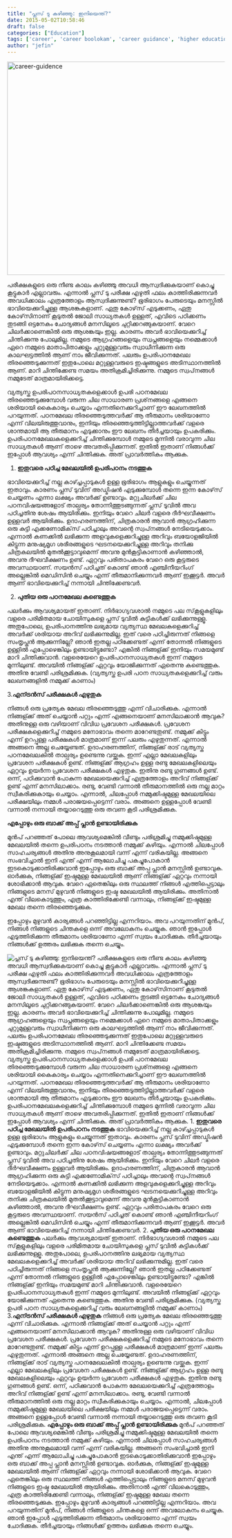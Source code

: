 ```yaml
---
title: "പ്ലസ് ടു കഴിഞ്ഞു: ഇനിയെന്ത്?"
date: 2015-05-02T10:58:46
draft: false
categories: ["Education"]
tags: ['career', 'career boolokam', 'career guidance', 'higher education', 'plus two']
author: "jefin"
---
```


<a href="https://cdn.boolokam.com/articles/2015/04/career-guidence.gif"><img class="aligncenter size-full wp-image-204510" src="https://cdn.boolokam.com/articles/2015/04/career-guidence.gif" alt="career-guidence" width="620" height="494" /></a>

പരീക്ഷകളുടെ ഒരു നീണ്ട കാലം കഴിഞ്ഞു അവധി ആസ്വദിക്കുകയാണ് കൊച്ചു കൂട്ടുകാര്‍ എല്ലാവരും. എന്നാല്‍ പ്ലസ് ടു പരീക്ഷ എഴുതി ഫലം കാത്തിരിക്കുന്നവര്‍ അവധിക്കാലം എത്രത്തോളം ആസ്വദിക്കുന്നുണ്ട്? ഭൂരിഭാഗം പേരുടെയും മനസ്സില്‍ ഭാവിയെക്കുറിച്ചുള്ള ആശങ്കകളാണ്. ഏതു കോഴ്‌സ് എടുക്കണം, ഏതു കോഴ്‌സിനാണ് കൂടുതല്‍ ജോലി സാധ്യതകള്‍ ഉള്ളത്, എവിടെ പഠിക്കണം തുടങ്ങി ഒട്ടനേകം ചോദ്യങ്ങള്‍ മനസിലൂടെ ചുറ്റിക്കറങ്ങുകയാണ്. വേറെ ചിലര്‍ക്കാണെങ്കില്‍ ഒരു ആശങ്കയും ഇല്ല. കാരണം അവര്‍ ഭാവിയെക്കുറിച്ച് ചിന്തിക്കുന്നു പോലുമില്ല. നമ്മുടെ ആഗ്രഹങ്ങളെയും സ്വപ്നങ്ങളെയും നമ്മെക്കാള്‍ ഏറെ നമ്മുടെ മാതാപിതാക്കളും ചുറ്റുമുള്ളവരും സ്വാധീനിക്കുന്ന ഒരു കാലഘട്ടത്തില്‍ ആണ് നാം ജീവിക്കുന്നത്. പലരും ഉപരിപഠനമേഖല തിരഞ്ഞെടുക്കുന്നത് ഇതുപോലെ മറ്റുള്ളവരുടെ ഇഷ്ടങ്ങളുടെ അടിസ്ഥാനത്തില്‍ ആണ്. മാറി ചിന്തിക്കേണ്ട സമയം അതിക്രമിച്ചിരിക്കുന്നു. നമ്മുടെ സ്വപ്‌നങ്ങള്‍ നമ്മുടേത് മാത്രമായിരിക്കട്ടെ.

വ്യത്യസ്ത ഉപരിപഠനസാധ്യതകളെക്കാള്‍ ഉപരി പഠനമേഖല തിരഞ്ഞെടുക്കുമ്പോള്‍ വരുന്ന ചില സാധാരണ പ്രശ്‌നങ്ങളെ എങ്ങനെ ശരിയായി കൈകാര്യം ചെയ്യാം എന്നതിനെക്കുറിച്ചാണ് ഈ ലേഖനത്തില്‍ പറയുന്നത്. പഠനമേഖല തിരഞ്ഞെടുത്തവര്‍ക്ക് ആ തീരുമാനം ശരിയാണോ എന്ന് വിലയിരുത്തുവാനും, ഇനിയും തിരഞ്ഞെടുത്തിട്ടില്ലാത്തവര്‍ക്ക് വളരെ ശാന്തമായി ആ തീരുമാനം എടുക്കാനും ഈ ലേഖനം തീര്‍ച്ചയായും ഉപകരിക്കും. ഉപരിപഠനമേഖലകളെക്കുറിച്ച് ചിന്തിക്കുമ്പോള്‍ നമ്മുടെ മുന്നില്‍ വരാവുന്ന ചില സാധ്യതകള്‍ ആണ് താഴെ അവതരിപ്പിക്കുന്നത്. ഇതില്‍ ഇതാണ് നിങ്ങള്‍ക്ക് ഇപ്പോള്‍ ആവശ്യം എന്ന് ചിന്തിക്കുക. അത് പ്രാവര്‍ത്തികം ആക്കുക.

1. <strong>ഇതുവരെ പഠിച്ച മേഖലയില്‍ ഉപരിപഠനം നടത്തുക</strong>

ഭാവിയെക്കുറിച്ച് നല്ല കാഴ്ച്ചപ്പാടുകള്‍ ഉള്ള ഭൂരിഭാഗം ആളുകളും ചെയ്യുന്നത് ഇതാവും. കാരണം പ്ലസ് ടുവിന് അഡ്മിഷന്‍ എടുക്കുമ്പോള്‍ തന്നെ ഇന്ന കോഴ്‌സ് ചെയ്യണം എന്നാ ലക്ഷ്യം അവര്‍ക്ക് ഉണ്ടാവും. മറ്റുചിലര്‍ക്ക് ചില പഠനവിഷയങ്ങളോട് താല്പര്യം തോന്നിത്തുടങ്ങുന്നത് പ്ലസ് ടുവില്‍ അവ പഠിച്ചതിനു ശേഷം ആയിരിക്കും. ഇനിയും വേറെ ചിലര്‍ വളരെ ദീര്‍ഘവീക്ഷണം ഉള്ളവര്‍ ആയിരിക്കും. ഉദാഹരണത്തിന്, ചിത്രകാരന്‍ ആവാന്‍ ആഗ്രഹിക്കുന്ന ഒരു കുട്ടി എക്കണോമിക്‌സ് പഠിച്ചാലും അവന്റെ സ്വപ്‌നങ്ങള്‍ നേടിയെടുക്കാം. എന്നാല്‍ കണക്കില്‍ ലഭിക്കുന്ന അളവുകളെക്കുറിച്ചുള്ള അറിവും ബയോളജിയില്‍ കിട്ടുന്ന മനുഷ്യമൃഗ ശരീരങ്ങളുടെ ഘടനയെക്കുറിച്ചുള്ള അറിവും തനിക്കു ചിത്രകലയില്‍ മുതല്‍ക്കൂട്ടാവുമെന്ന് അവനു മുന്‍കൂട്ടികാണാന്‍ കഴിഞ്ഞാല്‍, അവനു ദീഘവീക്ഷണം ഉണ്ട്. ഏറ്റവും പരിതാപകരം വേറെ ഒരു കൂട്ടരുടെ അവസ്ഥയാണ്. സയന്‍സ് പഠിച്ചത് കൊണ്ട് ഞാന്‍ എഞ്ചിനീയറിംഗ് അല്ലെങ്കില്‍ മെഡിസിന്‍ ചെയ്യും എന്ന് തീരുമാനിക്കുന്നവര്‍ ആണ് ഇക്കൂട്ടര്‍. അവര്‍ ആണ് ഭാവിയെക്കുറിച്ച് നന്നായി ചിന്തിക്കേണ്ടവര്‍.

2. <strong>പുതിയ ഒരു പഠനമേഖല കണ്ടെത്തുക</strong>

പലര്‍ക്കും ആവശ്യമായത് ഇതാണ്. നിര്‍ഭാഗ്യവശാല്‍ നമ്മുടെ പല സ്‌കൂളുകളിലും വളരെ പരിമിതമായ ചോയിസുകളെ പ്ലസ് ടുവില്‍ കുട്ടികള്‍ക്ക് ലഭിക്കുന്നുള്ളൂ. അതുപോലെ, ഉപരിപഠനത്തിനു ലഭ്യമായ വ്യത്യസ്ഥ മേഖലകളെക്കുറിച്ച് അവര്‍ക്ക് ശരിയായ അറിവ് ലഭിക്കുന്നുമില്ല. ഇത് വരെ പഠിച്ചിരുന്നത് നിങ്ങളെ സംതൃപ്തന്‍ ആക്കുന്നില്ലേ? ഞാന്‍ ഇതല്ല പഠിക്കേണ്ടത് എന്ന് തോന്നല്‍ നിങ്ങളുടെ ഉള്ളില്‍ എപ്പോഴെങ്കിലും ഉണ്ടായിട്ടുണ്ടോ? എങ്കില്‍ നിങ്ങള്ക്ക് ഇനിയും സമയമുണ്ട് മാറി ചിന്തിക്കുവാന്‍. വളരെയേറെ ഉപരിപഠനസാധ്യതകള്‍ ഇന്ന് നമ്മുടെ മുന്നിലുണ്ട്. അവയില്‍ നിങ്ങള്ക്ക് ഏറ്റവും യോജിക്കുന്നത് ഏതെന്നു കണ്ടെത്തുക. അതിനു വേണ്ടി പരിശ്രമിക്കുക. (വ്യത്യസ്ത ഉപരി പഠന സാധ്യതകളെക്കുറിച്ച് വരും ലേഖനങ്ങളില്‍ നമ്മുക്ക് കാണാം)

3.<strong>എന്ട്രന്‍സ് പരീക്ഷകള്‍ എഴുതുക</strong>

നിങ്ങള്‍ ഒരു പ്രത്യേക മേഖല തിരഞ്ഞെടുത്തു എന്ന് വിചാരിക്കുക. എന്നാല്‍ നിങ്ങള്ക്ക് അത് ചെയ്യാന്‍ പറ്റും എന്ന് എങ്ങനെയാണ് മനസിലാക്കാന്‍ ആവുക? അതിനുള്ള ഒരു വഴിയാണ് വിവിധ പ്രവേശന പരീക്ഷകള്‍. പ്രവേശന പരീക്ഷകളെക്കുറിച്ച് നമ്മുടെ മനോഭാവം തന്നെ മാറേണ്ടതുണ്ട്. നമ്മുക്ക് കിട്ടും എന്ന് ഉറപ്പുള്ള പരീക്ഷകള്‍ മാത്രമാണ് ഇന്ന് പലരും എഴുതുന്നത്. എന്നാല്‍ അങ്ങനെ അല്ല ചെയ്യേണ്ടത്. ഉദാഹരണത്തിന്, നിങ്ങള്ക്ക് രാട് വ്യത്യസ്ത പഠനമേഖലകില്‍ താല്പര്യം ഉണ്ടെന്നു വയ്ക്കുക. ഇന്ന് എല്ലാ മേഖലകളിലും പ്രവേശന പരീക്ഷകള്‍ ഉണ്ട്. നിങ്ങള്ക്ക് ആഗ്രഹം ഉള്ള രണ്ടു മേഖലകളിലെയും ഏറ്റവും ഉയര്‍ന്ന പ്രവേശന പരീക്ഷകള്‍ എഴുതുക. ഇതിനു രണ്ടു ഗുണങ്ങള്‍ ഉണ്ട്. ഒന്ന്, പഠിക്കുവാന്‍ പോകുന്ന മേഖലയെക്കുറിച്ച് എത്രത്തോളം അറിവ് നിങ്ങള്ക്ക് ഉണ്ട് എന്ന് മനസിലാക്കാം. രണ്ടു, വേണ്ടി വന്നാല്‍ തീരുമാനത്തില്‍ ഒരു നല്ല മാറ്റം സ്വീകരിക്കുകായും ചെയ്യാം. എന്നാല്‍, ചിലപ്പോള്‍ നമ്മുക്കിഷ്ടമുള്ള മേഖലയിലെ പരീക്ഷയിലും നമ്മള്‍ പരാജയപ്പെട്ടെന്ന് വരാം. അങ്ങനെ ഉള്ളപ്പോള്‍ വേണ്ടി വന്നാല്‍ നന്നായി തയ്യാറെടുത്തു ഒരു തവണ കൂടി പരിശ്രമിക്കുക.

<strong>എപ്പോഴും ഒരു ബാക്ക് അപ്പ് പ്ലാന്‍ ഉണ്ടായിരിക്കുക</strong>

മുന്‍പ് പറഞ്ഞത് പോലെ ആവശ്യമെങ്കില്‍ വീണ്ടും പരിശ്രമിച്ചു നമ്മുക്കിഷ്ടമുള്ള മേഖലയില്‍ തന്നെ ഉപരിപഠനം നടത്താന്‍ നമ്മുക്ക് കഴിയും. എന്നാല്‍ ചിലപ്പോള്‍ സാഹചര്യങ്ങള്‍ അതിനു അനുകൂലമായി വന്ന് എന്ന് വരികയില്ല. അങ്ങനെ സംഭവിച്ചാല്‍ ഇനി എന്ത് എന്ന് ആലോചിച്ചു പകച്ചുപോകാന്‍ ഇടകൊടുക്കാതിരിക്കുവാന്‍ ഇപ്പോഴും ഒരു ബാക്ക് അപ്പ പ്ലാന്‍ മനസ്സില്‍ ഉണ്ടാവുക. ഓര്‍ക്കുക, നിങ്ങള്ക്ക് ഇഷ്ടമുള്ള മേഖലയില്‍ ആണ് നിങ്ങള്ക്ക് ഏറ്റവും നന്നായി ശോഭിക്കാന്‍ ആവുക. വേറെ ഏതെങ്കിലും ഒരു സ്ഥലത്ത് നിങ്ങള്‍ എത്തിപ്പെട്ടാലും നിങ്ങളുടെ മനസ് മുഴുവന്‍ നിങ്ങളുടെ ഇഷ്ട മേഖലയില്‍ ആയിരിക്കും. അതിനാല്‍ എന്ത് വിലകൊടുത്തും, എത്ര കാത്തിരിക്കേണ്ടി വന്നാലും, നിങ്ങള്ക്ക് ഇഷ്ടമുള്ള മേഖല തന്നെ തിരഞ്ഞെടുക്കുക.

ഇപ്പോഴും മുഴുവന്‍ കാര്യങ്ങള്‍ പറഞ്ഞിട്ടില്ല എന്നറിയാം. അവ പറയുന്നതിന് മുന്‍പ്, നിങ്ങള്‍ നിങ്ങളുടെ ചിന്തകളെ ഒന്ന് അവലോകനം ചെയ്യുക. ഞാന്‍ ഇപ്പോള്‍ എടുത്തിരിക്കുന്ന തീരുമാനം ശരിയാണോ എന്ന് സ്വയം ചോദിക്കുക. തീര്‍ച്ചയായും നിങ്ങള്‍ക്ക് ഉത്തരം ലഭിക്കുക തന്നെ ചെയ്യും.


![പ്ലസ് ടു കഴിഞ്ഞു: ഇനിയെന്ത്?](https://cdn.boolokam.com/articles/2015/04/career-guidence.gif)[](https://cdn.boolokam.com/articles/2015/04/career-guidence.gif) പരീക്ഷകളുടെ ഒരു നീണ്ട കാലം കഴിഞ്ഞു അവധി ആസ്വദിക്കുകയാണ് കൊച്ചു കൂട്ടുകാര്‍ എല്ലാവരും. എന്നാല്‍ പ്ലസ് ടു പരീക്ഷ എഴുതി ഫലം കാത്തിരിക്കുന്നവര്‍ അവധിക്കാലം എത്രത്തോളം ആസ്വദിക്കുന്നുണ്ട്? ഭൂരിഭാഗം പേരുടെയും മനസ്സില്‍ ഭാവിയെക്കുറിച്ചുള്ള ആശങ്കകളാണ്. ഏതു കോഴ്‌സ് എടുക്കണം, ഏതു കോഴ്‌സിനാണ് കൂടുതല്‍ ജോലി സാധ്യതകള്‍ ഉള്ളത്, എവിടെ പഠിക്കണം തുടങ്ങി ഒട്ടനേകം ചോദ്യങ്ങള്‍ മനസിലൂടെ ചുറ്റിക്കറങ്ങുകയാണ്. വേറെ ചിലര്‍ക്കാണെങ്കില്‍ ഒരു ആശങ്കയും ഇല്ല. കാരണം അവര്‍ ഭാവിയെക്കുറിച്ച് ചിന്തിക്കുന്നു പോലുമില്ല. നമ്മുടെ ആഗ്രഹങ്ങളെയും സ്വപ്നങ്ങളെയും നമ്മെക്കാള്‍ ഏറെ നമ്മുടെ മാതാപിതാക്കളും ചുറ്റുമുള്ളവരും സ്വാധീനിക്കുന്ന ഒരു കാലഘട്ടത്തില്‍ ആണ് നാം ജീവിക്കുന്നത്. പലരും ഉപരിപഠനമേഖല തിരഞ്ഞെടുക്കുന്നത് ഇതുപോലെ മറ്റുള്ളവരുടെ ഇഷ്ടങ്ങളുടെ അടിസ്ഥാനത്തില്‍ ആണ്. മാറി ചിന്തിക്കേണ്ട സമയം അതിക്രമിച്ചിരിക്കുന്നു. നമ്മുടെ സ്വപ്‌നങ്ങള്‍ നമ്മുടേത് മാത്രമായിരിക്കട്ടെ. വ്യത്യസ്ത ഉപരിപഠനസാധ്യതകളെക്കാള്‍ ഉപരി പഠനമേഖല തിരഞ്ഞെടുക്കുമ്പോള്‍ വരുന്ന ചില സാധാരണ പ്രശ്‌നങ്ങളെ എങ്ങനെ ശരിയായി കൈകാര്യം ചെയ്യാം എന്നതിനെക്കുറിച്ചാണ് ഈ ലേഖനത്തില്‍ പറയുന്നത്. പഠനമേഖല തിരഞ്ഞെടുത്തവര്‍ക്ക് ആ തീരുമാനം ശരിയാണോ എന്ന് വിലയിരുത്തുവാനും, ഇനിയും തിരഞ്ഞെടുത്തിട്ടില്ലാത്തവര്‍ക്ക് വളരെ ശാന്തമായി ആ തീരുമാനം എടുക്കാനും ഈ ലേഖനം തീര്‍ച്ചയായും ഉപകരിക്കും. ഉപരിപഠനമേഖലകളെക്കുറിച്ച് ചിന്തിക്കുമ്പോള്‍ നമ്മുടെ മുന്നില്‍ വരാവുന്ന ചില സാധ്യതകള്‍ ആണ് താഴെ അവതരിപ്പിക്കുന്നത്. ഇതില്‍ ഇതാണ് നിങ്ങള്‍ക്ക് ഇപ്പോള്‍ ആവശ്യം എന്ന് ചിന്തിക്കുക. അത് പ്രാവര്‍ത്തികം ആക്കുക. 1\. **ഇതുവരെ പഠിച്ച മേഖലയില്‍ ഉപരിപഠനം നടത്തുക** ഭാവിയെക്കുറിച്ച് നല്ല കാഴ്ച്ചപ്പാടുകള്‍ ഉള്ള ഭൂരിഭാഗം ആളുകളും ചെയ്യുന്നത് ഇതാവും. കാരണം പ്ലസ് ടുവിന് അഡ്മിഷന്‍ എടുക്കുമ്പോള്‍ തന്നെ ഇന്ന കോഴ്‌സ് ചെയ്യണം എന്നാ ലക്ഷ്യം അവര്‍ക്ക് ഉണ്ടാവും. മറ്റുചിലര്‍ക്ക് ചില പഠനവിഷയങ്ങളോട് താല്പര്യം തോന്നിത്തുടങ്ങുന്നത് പ്ലസ് ടുവില്‍ അവ പഠിച്ചതിനു ശേഷം ആയിരിക്കും. ഇനിയും വേറെ ചിലര്‍ വളരെ ദീര്‍ഘവീക്ഷണം ഉള്ളവര്‍ ആയിരിക്കും. ഉദാഹരണത്തിന്, ചിത്രകാരന്‍ ആവാന്‍ ആഗ്രഹിക്കുന്ന ഒരു കുട്ടി എക്കണോമിക്‌സ് പഠിച്ചാലും അവന്റെ സ്വപ്‌നങ്ങള്‍ നേടിയെടുക്കാം. എന്നാല്‍ കണക്കില്‍ ലഭിക്കുന്ന അളവുകളെക്കുറിച്ചുള്ള അറിവും ബയോളജിയില്‍ കിട്ടുന്ന മനുഷ്യമൃഗ ശരീരങ്ങളുടെ ഘടനയെക്കുറിച്ചുള്ള അറിവും തനിക്കു ചിത്രകലയില്‍ മുതല്‍ക്കൂട്ടാവുമെന്ന് അവനു മുന്‍കൂട്ടികാണാന്‍ കഴിഞ്ഞാല്‍, അവനു ദീഘവീക്ഷണം ഉണ്ട്. ഏറ്റവും പരിതാപകരം വേറെ ഒരു കൂട്ടരുടെ അവസ്ഥയാണ്. സയന്‍സ് പഠിച്ചത് കൊണ്ട് ഞാന്‍ എഞ്ചിനീയറിംഗ് അല്ലെങ്കില്‍ മെഡിസിന്‍ ചെയ്യും എന്ന് തീരുമാനിക്കുന്നവര്‍ ആണ് ഇക്കൂട്ടര്‍. അവര്‍ ആണ് ഭാവിയെക്കുറിച്ച് നന്നായി ചിന്തിക്കേണ്ടവര്‍. 2\. **പുതിയ ഒരു പഠനമേഖല കണ്ടെത്തുക** പലര്‍ക്കും ആവശ്യമായത് ഇതാണ്. നിര്‍ഭാഗ്യവശാല്‍ നമ്മുടെ പല സ്‌കൂളുകളിലും വളരെ പരിമിതമായ ചോയിസുകളെ പ്ലസ് ടുവില്‍ കുട്ടികള്‍ക്ക് ലഭിക്കുന്നുള്ളൂ. അതുപോലെ, ഉപരിപഠനത്തിനു ലഭ്യമായ വ്യത്യസ്ഥ മേഖലകളെക്കുറിച്ച് അവര്‍ക്ക് ശരിയായ അറിവ് ലഭിക്കുന്നുമില്ല. ഇത് വരെ പഠിച്ചിരുന്നത് നിങ്ങളെ സംതൃപ്തന്‍ ആക്കുന്നില്ലേ? ഞാന്‍ ഇതല്ല പഠിക്കേണ്ടത് എന്ന് തോന്നല്‍ നിങ്ങളുടെ ഉള്ളില്‍ എപ്പോഴെങ്കിലും ഉണ്ടായിട്ടുണ്ടോ? എങ്കില്‍ നിങ്ങള്ക്ക് ഇനിയും സമയമുണ്ട് മാറി ചിന്തിക്കുവാന്‍. വളരെയേറെ ഉപരിപഠനസാധ്യതകള്‍ ഇന്ന് നമ്മുടെ മുന്നിലുണ്ട്. അവയില്‍ നിങ്ങള്ക്ക് ഏറ്റവും യോജിക്കുന്നത് ഏതെന്നു കണ്ടെത്തുക. അതിനു വേണ്ടി പരിശ്രമിക്കുക. (വ്യത്യസ്ത ഉപരി പഠന സാധ്യതകളെക്കുറിച്ച് വരും ലേഖനങ്ങളില്‍ നമ്മുക്ക് കാണാം) 3.**എന്ട്രന്‍സ് പരീക്ഷകള്‍ എഴുതുക** നിങ്ങള്‍ ഒരു പ്രത്യേക മേഖല തിരഞ്ഞെടുത്തു എന്ന് വിചാരിക്കുക. എന്നാല്‍ നിങ്ങള്ക്ക് അത് ചെയ്യാന്‍ പറ്റും എന്ന് എങ്ങനെയാണ് മനസിലാക്കാന്‍ ആവുക? അതിനുള്ള ഒരു വഴിയാണ് വിവിധ പ്രവേശന പരീക്ഷകള്‍. പ്രവേശന പരീക്ഷകളെക്കുറിച്ച് നമ്മുടെ മനോഭാവം തന്നെ മാറേണ്ടതുണ്ട്. നമ്മുക്ക് കിട്ടും എന്ന് ഉറപ്പുള്ള പരീക്ഷകള്‍ മാത്രമാണ് ഇന്ന് പലരും എഴുതുന്നത്. എന്നാല്‍ അങ്ങനെ അല്ല ചെയ്യേണ്ടത്. ഉദാഹരണത്തിന്, നിങ്ങള്ക്ക് രാട് വ്യത്യസ്ത പഠനമേഖലകില്‍ താല്പര്യം ഉണ്ടെന്നു വയ്ക്കുക. ഇന്ന് എല്ലാ മേഖലകളിലും പ്രവേശന പരീക്ഷകള്‍ ഉണ്ട്. നിങ്ങള്ക്ക് ആഗ്രഹം ഉള്ള രണ്ടു മേഖലകളിലെയും ഏറ്റവും ഉയര്‍ന്ന പ്രവേശന പരീക്ഷകള്‍ എഴുതുക. ഇതിനു രണ്ടു ഗുണങ്ങള്‍ ഉണ്ട്. ഒന്ന്, പഠിക്കുവാന്‍ പോകുന്ന മേഖലയെക്കുറിച്ച് എത്രത്തോളം അറിവ് നിങ്ങള്ക്ക് ഉണ്ട് എന്ന് മനസിലാക്കാം. രണ്ടു, വേണ്ടി വന്നാല്‍ തീരുമാനത്തില്‍ ഒരു നല്ല മാറ്റം സ്വീകരിക്കുകായും ചെയ്യാം. എന്നാല്‍, ചിലപ്പോള്‍ നമ്മുക്കിഷ്ടമുള്ള മേഖലയിലെ പരീക്ഷയിലും നമ്മള്‍ പരാജയപ്പെട്ടെന്ന് വരാം. അങ്ങനെ ഉള്ളപ്പോള്‍ വേണ്ടി വന്നാല്‍ നന്നായി തയ്യാറെടുത്തു ഒരു തവണ കൂടി പരിശ്രമിക്കുക. **എപ്പോഴും ഒരു ബാക്ക് അപ്പ് പ്ലാന്‍ ഉണ്ടായിരിക്കുക** മുന്‍പ് പറഞ്ഞത് പോലെ ആവശ്യമെങ്കില്‍ വീണ്ടും പരിശ്രമിച്ചു നമ്മുക്കിഷ്ടമുള്ള മേഖലയില്‍ തന്നെ ഉപരിപഠനം നടത്താന്‍ നമ്മുക്ക് കഴിയും. എന്നാല്‍ ചിലപ്പോള്‍ സാഹചര്യങ്ങള്‍ അതിനു അനുകൂലമായി വന്ന് എന്ന് വരികയില്ല. അങ്ങനെ സംഭവിച്ചാല്‍ ഇനി എന്ത് എന്ന് ആലോചിച്ചു പകച്ചുപോകാന്‍ ഇടകൊടുക്കാതിരിക്കുവാന്‍ ഇപ്പോഴും ഒരു ബാക്ക് അപ്പ പ്ലാന്‍ മനസ്സില്‍ ഉണ്ടാവുക. ഓര്‍ക്കുക, നിങ്ങള്ക്ക് ഇഷ്ടമുള്ള മേഖലയില്‍ ആണ് നിങ്ങള്ക്ക് ഏറ്റവും നന്നായി ശോഭിക്കാന്‍ ആവുക. വേറെ ഏതെങ്കിലും ഒരു സ്ഥലത്ത് നിങ്ങള്‍ എത്തിപ്പെട്ടാലും നിങ്ങളുടെ മനസ് മുഴുവന്‍ നിങ്ങളുടെ ഇഷ്ട മേഖലയില്‍ ആയിരിക്കും. അതിനാല്‍ എന്ത് വിലകൊടുത്തും, എത്ര കാത്തിരിക്കേണ്ടി വന്നാലും, നിങ്ങള്ക്ക് ഇഷ്ടമുള്ള മേഖല തന്നെ തിരഞ്ഞെടുക്കുക. ഇപ്പോഴും മുഴുവന്‍ കാര്യങ്ങള്‍ പറഞ്ഞിട്ടില്ല എന്നറിയാം. അവ പറയുന്നതിന് മുന്‍പ്, നിങ്ങള്‍ നിങ്ങളുടെ ചിന്തകളെ ഒന്ന് അവലോകനം ചെയ്യുക. ഞാന്‍ ഇപ്പോള്‍ എടുത്തിരിക്കുന്ന തീരുമാനം ശരിയാണോ എന്ന് സ്വയം ചോദിക്കുക. തീര്‍ച്ചയായും നിങ്ങള്‍ക്ക് ഉത്തരം ലഭിക്കുക തന്നെ ചെയ്യും.
